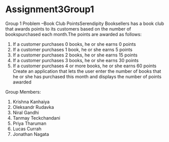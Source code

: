 # Assignment3Group1
Group 1 Problem –Book Club PointsSerendipity Booksellers has a book club that awards points to its customers based on the number of bookspurchased each month.The points are awarded as follows:
1. If a customer purchases 0 books, he or she earns 0 points
2. If a customer purchases 1 book, he or she earns 5 points
3. If a customer purchases 2 books, he or she earns 15 points
4. If a customer purchases 3 books, he or she earns 30 points
5. If a customer purchases 4 or more books, he or she earns 60 points
Create an application that lets the user enter the number of books that he or she has purchased this month and displays the number of points awarded

Group Members:
1. Krishna Kanhaiya
2. Oleksandr Rudavka
3. Niral Gandhi
4. Tanmay Teckchandani
5. Priya Tharuman
6. Lucas Currah
7. Jonathan Nagata
